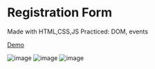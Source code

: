 # Registration Form
Made with HTML,CSS,JS
Practiced: DOM, events

<a href="https://registration-form-en.vercel.app/">Demo</a>

![image](https://user-images.githubusercontent.com/105713758/197393951-9f42bf77-4d80-4638-b77d-4f4aa6f8adee.png)
![image](https://user-images.githubusercontent.com/105713758/197394026-2318cfd4-7db7-4d53-9dc2-9e4af34f09b8.png)
![image](https://user-images.githubusercontent.com/105713758/197393979-902a491d-7c22-4294-92a7-ece319982fb0.png)
